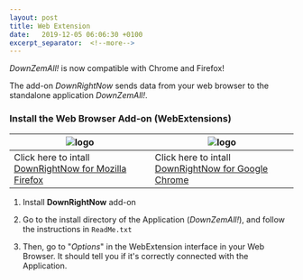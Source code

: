 ```yaml
---
layout: post
title: Web Extension
date:   2019-12-05 06:06:30 +0100
excerpt_separator:  <!--more-->
---
```


*DownZemAll!* is now compatible with Chrome and Firefox!

The add-on *DownRightNow* sends data from your web browser to the standalone application *DownZemAll!*.


### Install the Web Browser Add-on (WebExtensions)

| ![logo](/DownZemAll/assets/images/firefox.png) | ![logo](/DownZemAll/assets/images/chrome.png) |
|-----------------------------------|----------------------------------|
| Click here to intall [DownRightNow for Mozilla Firefox](https://addons.mozilla.org/en-US/firefox/addon/down-right-now/ "https://addons.mozilla.org/en-US/firefox/addon/down-right-now/") | Click here to intall [DownRightNow for Google Chrome](https://chrome.google.com/webstore/detail/down-right-now/modofbhnhlagjmejdbalnijgncppjeio "https://chrome.google.com/webstore/detail/down-right-now/modofbhnhlagjmejdbalnijgncppjeio") |


1. Install **DownRightNow** add-on

2. Go to the install directory of the Application (*DownZemAll!*), and follow the instructions in `ReadMe.txt`

3. Then, go to "*Options*" in the WebExtension interface in your Web Browser. It should tell you if it's correctly connected with the Application. 


